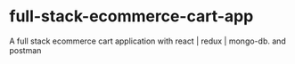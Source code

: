 # full-stack-ecommerce-cart-app
A full stack ecommerce cart application with react  | redux | mongo-db. and postman
